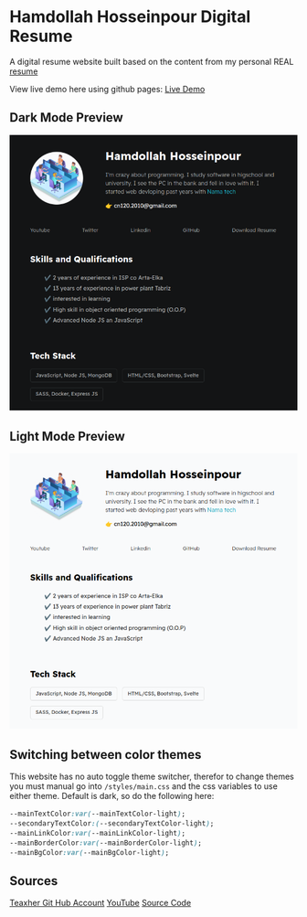 # Hamdollah Hosseinpour Digital Resume

A digital resume website built based on the content from my personal REAL [resume](./assets/Resume.pdf) 

View live demo here using github pages: [Live Demo](https://hamdi2014.github.io/)

## Dark Mode Preview

<img src="assets\images\dark mode preview.png">

## Light Mode Preview

<img src="assets\images\light mode preview.png">

## Switching between color themes

This website has no auto toggle theme switcher, therefor to change themes you must manual go into `/styles/main.css` and the css variables to use either theme. Default is dark, so do the following here:

```css
--mainTextColor:var(--mainTextColor-light); 
--secondaryTextColor:(--secondaryTextColor-light);
--mainLinkColor:var(--mainLinkColor-light);
--mainBorderColor:var(--mainBorderColor-light);
--mainBgColor:var(--mainBgColor-light);
```
## Sources
[Teaxher Git Hub Account](https://github.com/divanov11)
[YouTube](https://www.youtube.com/watch?v=clwpf3VwCZQ)
[Source Code](https://github.com/divanov11/Digital-Resume)
